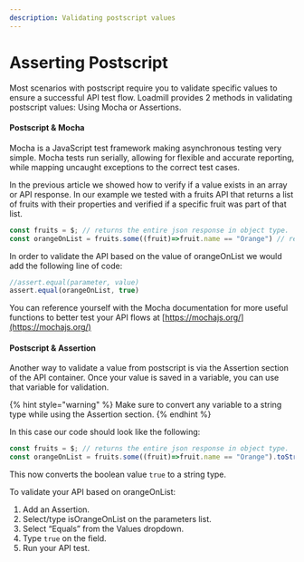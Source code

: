 ```yaml
---
description: Validating postscript values
---
```


# Asserting Postscript

Most scenarios with postscript require you to validate specific values to ensure a successful API test flow. Loadmill provides 2 methods in validating postscript values: Using Mocha or Assertions.

#### Postscript & Mocha

Mocha is a JavaScript test framework making asynchronous testing very simple. Mocha tests run serially, allowing for flexible and accurate reporting, while mapping uncaught exceptions to the correct test cases.

In the previous article we showed how to verify if a value exists in an array or API response. In our example we tested with a fruits API that returns a list of fruits with their properties and verified if a specific fruit was part of that list.&#x20;

```javascript
const fruits = $; // returns the entire json response in object type.
const orangeOnList = fruits.some((fruit)=>fruit.name == "Orange") // returns true
```

In order to validate the API based on the value of orangeOnList we would add the following line of code:

```javascript
//assert.equal(parameter, value)
assert.equal(orangeOnList, true)
```

You can reference yourself with the Mocha documentation for more useful functions to better test your API flows at [https://mochajs.org/](https://mochajs.org/)



#### Postscript & Assertion

Another way to validate a value from postscript is via the Assertion section of the API container. Once your value is saved in a variable, you can use that variable for validation.

{% hint style="warning" %}
Make sure to convert any variable to a string type while using the Assertion section.
{% endhint %}

In this case our code should look like the following:

```javascript
const fruits = $; // returns the entire json response in object type.
const orangeOnList = fruits.some((fruit)=>fruit.name == "Orange").toString() // returns "true"
```

This now converts the boolean value `true` to a string type.

To validate your API based on orangeOnList:

1. Add an Assertion.
2. Select/type isOrangeOnList on the parameters list.
3. Select “Equals” from the Values dropdown.
4. Type `true` on the field.
5. Run your API test.
